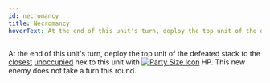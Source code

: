 ```yaml
---
id: necromancy
title: Necromancy
hoverText: At the end of this unit's turn, deploy the top unit of the defeated stack to the closest unoccupied hex to this unit with party size HP. This new enemy does not take a turn this round.
---
```


At the end of this unit's turn, deploy the top unit of the defeated stack to the [closest](/docs/all/glossary/closest) [unoccupied](/docs/all/glossary/occupied) hex to this unit with [<img src="/icons/party-size.svg" alt="Party Size Icon" class="icon-svg" />](/docs/all/glossary/party-size) HP. This new enemy does not take a turn this round.